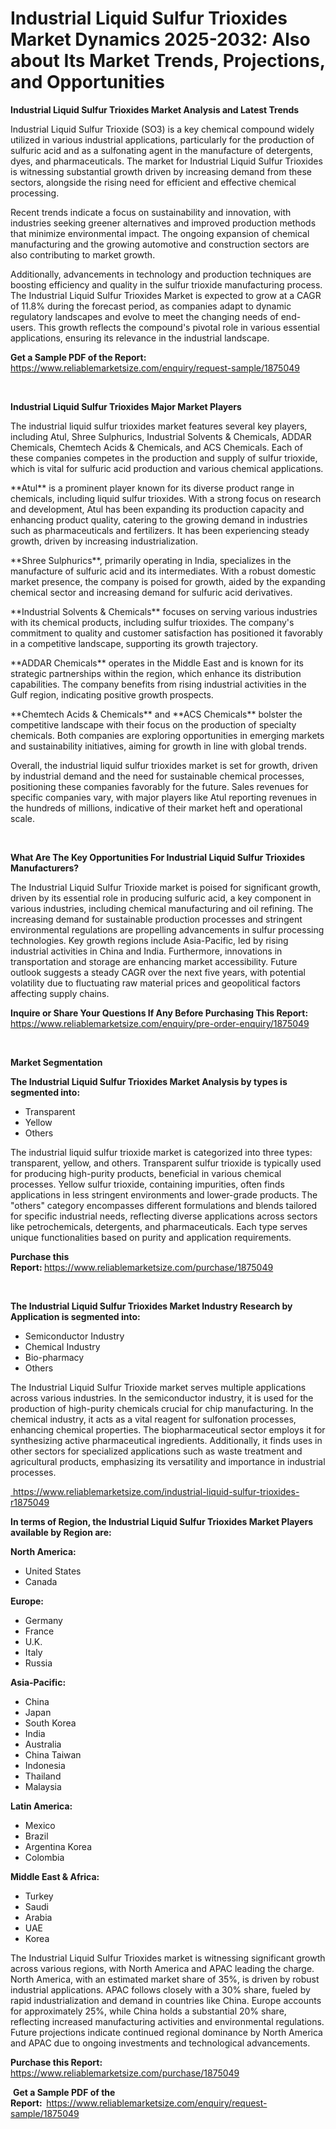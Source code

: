 <p><h1>Industrial Liquid Sulfur Trioxides Market Dynamics 2025-2032: Also about Its Market Trends, Projections, and Opportunities</h1></p><p><strong>Industrial Liquid Sulfur Trioxides Market Analysis and Latest Trends</strong></p>
<p><p>Industrial Liquid Sulfur Trioxide (SO3) is a key chemical compound widely utilized in various industrial applications, particularly for the production of sulfuric acid and as a sulfonating agent in the manufacture of detergents, dyes, and pharmaceuticals. The market for Industrial Liquid Sulfur Trioxides is witnessing substantial growth driven by increasing demand from these sectors, alongside the rising need for efficient and effective chemical processing. </p><p>Recent trends indicate a focus on sustainability and innovation, with industries seeking greener alternatives and improved production methods that minimize environmental impact. The ongoing expansion of chemical manufacturing and the growing automotive and construction sectors are also contributing to market growth. </p><p>Additionally, advancements in technology and production techniques are boosting efficiency and quality in the sulfur trioxide manufacturing process. The Industrial Liquid Sulfur Trioxides Market is expected to grow at a CAGR of 11.8% during the forecast period, as companies adapt to dynamic regulatory landscapes and evolve to meet the changing needs of end-users. This growth reflects the compound's pivotal role in various essential applications, ensuring its relevance in the industrial landscape.</p></p>
<p><strong>Get a Sample PDF of the Report:&nbsp;</strong> <a href="https://www.reliablemarketsize.com/enquiry/request-sample/1875049?utm_campaign=3322&utm_medium=2&utm_source=Github&utm_content=ia&utm_term=15042025&utm_id=industrial-liquid-sulfur-trioxides">https://www.reliablemarketsize.com/enquiry/request-sample/1875049</a></p>
<p>&nbsp;</p>
<p><strong>Industrial Liquid Sulfur Trioxides Major Market Players</strong></p>
<p><p>The industrial liquid sulfur trioxides market features several key players, including Atul, Shree Sulphurics, Industrial Solvents & Chemicals, ADDAR Chemicals, Chemtech Acids & Chemicals, and ACS Chemicals. Each of these companies competes in the production and supply of sulfur trioxide, which is vital for sulfuric acid production and various chemical applications.</p><p>**Atul** is a prominent player known for its diverse product range in chemicals, including liquid sulfur trioxides. With a strong focus on research and development, Atul has been expanding its production capacity and enhancing product quality, catering to the growing demand in industries such as pharmaceuticals and fertilizers. It has been experiencing steady growth, driven by increasing industrialization.</p><p>**Shree Sulphurics**, primarily operating in India, specializes in the manufacture of sulfuric acid and its intermediates. With a robust domestic market presence, the company is poised for growth, aided by the expanding chemical sector and increasing demand for sulfuric acid derivatives.</p><p>**Industrial Solvents & Chemicals** focuses on serving various industries with its chemical products, including sulfur trioxides. The company's commitment to quality and customer satisfaction has positioned it favorably in a competitive landscape, supporting its growth trajectory.</p><p>**ADDAR Chemicals** operates in the Middle East and is known for its strategic partnerships within the region, which enhance its distribution capabilities. The company benefits from rising industrial activities in the Gulf region, indicating positive growth prospects.</p><p>**Chemtech Acids & Chemicals** and **ACS Chemicals** bolster the competitive landscape with their focus on the production of specialty chemicals. Both companies are exploring opportunities in emerging markets and sustainability initiatives, aiming for growth in line with global trends.</p><p>Overall, the industrial liquid sulfur trioxides market is set for growth, driven by industrial demand and the need for sustainable chemical processes, positioning these companies favorably for the future. Sales revenues for specific companies vary, with major players like Atul reporting revenues in the hundreds of millions, indicative of their market heft and operational scale.</p></p>
<p>&nbsp;</p>
<p><strong>What Are The Key Opportunities For Industrial Liquid Sulfur Trioxides Manufacturers?</strong></p>
<p><p>The Industrial Liquid Sulfur Trioxide market is poised for significant growth, driven by its essential role in producing sulfuric acid, a key component in various industries, including chemical manufacturing and oil refining. The increasing demand for sustainable production processes and stringent environmental regulations are propelling advancements in sulfur processing technologies. Key growth regions include Asia-Pacific, led by rising industrial activities in China and India. Furthermore, innovations in transportation and storage are enhancing market accessibility. Future outlook suggests a steady CAGR over the next five years, with potential volatility due to fluctuating raw material prices and geopolitical factors affecting supply chains.</p></p>
<p><strong>Inquire or Share Your Questions If Any Before Purchasing This Report:</strong> <a href="https://www.reliablemarketsize.com/enquiry/pre-order-enquiry/1875049?utm_campaign=3322&utm_medium=2&utm_source=Github&utm_content=ia&utm_term=15042025&utm_id=industrial-liquid-sulfur-trioxides">https://www.reliablemarketsize.com/enquiry/pre-order-enquiry/1875049</a></p>
<p>&nbsp;</p>
<p><strong>Market Segmentation</strong></p>
<p><strong>The Industrial Liquid Sulfur Trioxides Market Analysis by types is segmented into:</strong></p>
<p><ul><li>Transparent</li><li>Yellow</li><li>Others</li></ul></p>
<p><p>The industrial liquid sulfur trioxide market is categorized into three types: transparent, yellow, and others. Transparent sulfur trioxide is typically used for producing high-purity products, beneficial in various chemical processes. Yellow sulfur trioxide, containing impurities, often finds applications in less stringent environments and lower-grade products. The "others" category encompasses different formulations and blends tailored for specific industrial needs, reflecting diverse applications across sectors like petrochemicals, detergents, and pharmaceuticals. Each type serves unique functionalities based on purity and application requirements.</p></p>
<p><strong>Purchase this Report:&nbsp;</strong><a href="https://www.reliablemarketsize.com/purchase/1875049?utm_campaign=3322&utm_medium=2&utm_source=Github&utm_content=ia&utm_term=15042025&utm_id=industrial-liquid-sulfur-trioxides">https://www.reliablemarketsize.com/purchase/1875049</a></p>
<p>&nbsp;</p>
<p><strong>The Industrial Liquid Sulfur Trioxides Market Industry Research by Application is segmented into:</strong></p>
<p><ul><li>Semiconductor Industry</li><li>Chemical Industry</li><li>Bio-pharmacy</li><li>Others</li></ul></p>
<p><p>The Industrial Liquid Sulfur Trioxide market serves multiple applications across various industries. In the semiconductor industry, it is used for the production of high-purity chemicals crucial for chip manufacturing. In the chemical industry, it acts as a vital reagent for sulfonation processes, enhancing chemical properties. The biopharmaceutical sector employs it for synthesizing active pharmaceutical ingredients. Additionally, it finds uses in other sectors for specialized applications such as waste treatment and agricultural products, emphasizing its versatility and importance in industrial processes.</p></p>
<p><a href="https://www.reliablemarketsize.com/industrial-liquid-sulfur-trioxides-r1875049?utm_campaign=3322&utm_medium=2&utm_source=Github&utm_content=ia&utm_term=15042025&utm_id=industrial-liquid-sulfur-trioxides">&nbsp;https://www.reliablemarketsize.com/industrial-liquid-sulfur-trioxides-r1875049</a></p>
<p><strong>In terms of Region, the Industrial Liquid Sulfur Trioxides Market Players available by Region are:</strong></p>
<p>
    <p> <strong> North America: </strong>
        <ul>
            <li>United States</li>
            <li>Canada</li>
        </ul>
        </p> 
    <p> <strong> Europe: </strong>
        <ul>
            <li>Germany</li>
            <li>France</li>
            <li>U.K.</li>
            <li>Italy</li>
            <li>Russia</li>
        </ul>
        </p> 
    <p> <strong> Asia-Pacific: </strong>
        <ul>
            <li>China</li>
            <li>Japan</li>
            <li>South Korea</li>
            <li>India</li>
            <li>Australia</li>
            <li>China Taiwan</li>
            <li>Indonesia</li>
            <li>Thailand</li>
            <li>Malaysia</li>
        </ul>
        </p> 
    <p> <strong> Latin America: </strong>
        <ul>
            <li>Mexico</li>
            <li>Brazil</li>
            <li>Argentina Korea</li>
            <li>Colombia</li>
        </ul>
        </p> 
    <p> <strong> Middle East & Africa: </strong>
        <ul>
            <li>Turkey</li>
            <li>Saudi</li>
            <li>Arabia</li>
            <li>UAE</li>
            <li>Korea</li>
        </ul>
    </p>
    </p>
<p><p>The Industrial Liquid Sulfur Trioxides market is witnessing significant growth across various regions, with North America and APAC leading the charge. North America, with an estimated market share of 35%, is driven by robust industrial applications. APAC follows closely with a 30% share, fueled by rapid industrialization and demand in countries like China. Europe accounts for approximately 25%, while China holds a substantial 20% share, reflecting increased manufacturing activities and environmental regulations. Future projections indicate continued regional dominance by North America and APAC due to ongoing investments and technological advancements.</p></p>
<p><strong>Purchase this Report: </strong><a href="https://www.reliablemarketsize.com/purchase/1875049?utm_campaign=3322&utm_medium=2&utm_source=Github&utm_content=ia&utm_term=15042025&utm_id=industrial-liquid-sulfur-trioxides">https://www.reliablemarketsize.com/purchase/1875049</a></p>
<p>&nbsp;<strong>Get a Sample PDF of the Report:&nbsp;&nbsp;</strong><a href="https://www.reliablemarketsize.com/enquiry/request-sample/1875049?utm_campaign=3322&utm_medium=2&utm_source=Github&utm_content=ia&utm_term=15042025&utm_id=industrial-liquid-sulfur-trioxides">https://www.reliablemarketsize.com/enquiry/request-sample/1875049</a></p>
<p><strong></strong></p>
<p><p></p><p></p><p></p></p>